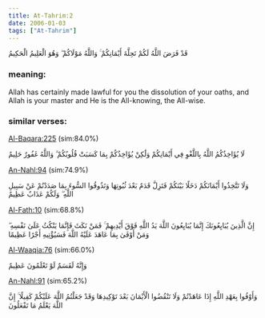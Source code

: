 ```yaml
---
title: At-Tahrim:2
date: 2006-01-03
tags: ["At-Tahrim"]
---
```

قَدْ فَرَضَ اللَّهُ لَكُمْ تَحِلَّةَ أَيْمَانِكُمْ ۚ وَاللَّهُ مَوْلَاكُمْ ۖ وَهُوَ الْعَلِيمُ الْحَكِيمُ
### meaning: 
Allah has certainly made lawful for you the dissolution of your oaths, and Allah is your master and He is the All-knowing, the All-wise.
### similar verses: 

[Al-Baqara:225](/2/225) (sim:84.0%)

لَا يُؤَاخِذُكُمُ اللَّهُ بِاللَّغْوِ فِي أَيْمَانِكُمْ وَلَٰكِنْ يُؤَاخِذُكُمْ بِمَا كَسَبَتْ قُلُوبُكُمْ ۗ وَاللَّهُ غَفُورٌ حَلِيمٌ

[An-Nahl:94](/16/94) (sim:74.9%)

وَلَا تَتَّخِذُوا أَيْمَانَكُمْ دَخَلًا بَيْنَكُمْ فَتَزِلَّ قَدَمٌ بَعْدَ ثُبُوتِهَا وَتَذُوقُوا السُّوءَ بِمَا صَدَدْتُمْ عَنْ سَبِيلِ اللَّهِ ۖ وَلَكُمْ عَذَابٌ عَظِيمٌ

[Al-Fath:10](/48/10) (sim:68.8%)

إِنَّ الَّذِينَ يُبَايِعُونَكَ إِنَّمَا يُبَايِعُونَ اللَّهَ يَدُ اللَّهِ فَوْقَ أَيْدِيهِمْ ۚ فَمَنْ نَكَثَ فَإِنَّمَا يَنْكُثُ عَلَىٰ نَفْسِهِ ۖ وَمَنْ أَوْفَىٰ بِمَا عَاهَدَ عَلَيْهُ اللَّهَ فَسَيُؤْتِيهِ أَجْرًا عَظِيمًا

[Al-Waaqia:76](/56/76) (sim:66.0%)

وَإِنَّهُ لَقَسَمٌ لَوْ تَعْلَمُونَ عَظِيمٌ

[An-Nahl:91](/16/91) (sim:65.2%)

وَأَوْفُوا بِعَهْدِ اللَّهِ إِذَا عَاهَدْتُمْ وَلَا تَنْقُضُوا الْأَيْمَانَ بَعْدَ تَوْكِيدِهَا وَقَدْ جَعَلْتُمُ اللَّهَ عَلَيْكُمْ كَفِيلًا ۚ إِنَّ اللَّهَ يَعْلَمُ مَا تَفْعَلُونَ
